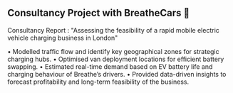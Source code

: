 ## Consultancy Project with BreatheCars 🚙
Consultancy Report : "Assessing the feasibility of a rapid mobile electric vehicle charging business in London"

• Modelled traffic flow and identify key geographical zones for strategic charging hubs.
• Optimised van deployment locations for efficient battery swapping.
• Estimated real-time demand based on EV battery life and charging behaviour of Breathe’s drivers.
• Provided data-driven insights to forecast profitability and long-term feasibility of the business.
